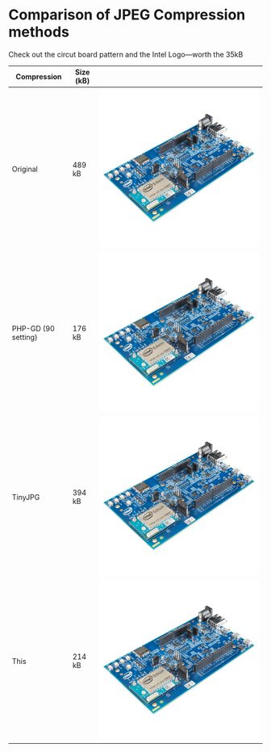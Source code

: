 Comparison of JPEG Compression methods
===

Check out the circut board pattern and the Intel Logo—worth the 35kB

| Compression         | Size (kB) |     |
| ------------------- | --------- | --- |
| Original            | 489 kB    | ![original](https://raw.githubusercontent.com/thcipriani/jpegphp/master/edison_board.jpg)  |
| PHP-GD (90 setting) | 176 kB    | ![gd90](https://raw.githubusercontent.com/thcipriani/jpegphp/master/edison_board-gd90.jpg) |
| TinyJPG             | 394 kB    | ![tinyjpg](https://raw.githubusercontent.com/thcipriani/jpegphp/master/edison_board-tinyjpg.jpg) |
| This                | 214 kB    | ![optimized](https://raw.githubusercontent.com/thcipriani/jpegphp/master/edison_board-optimized.jpg) |